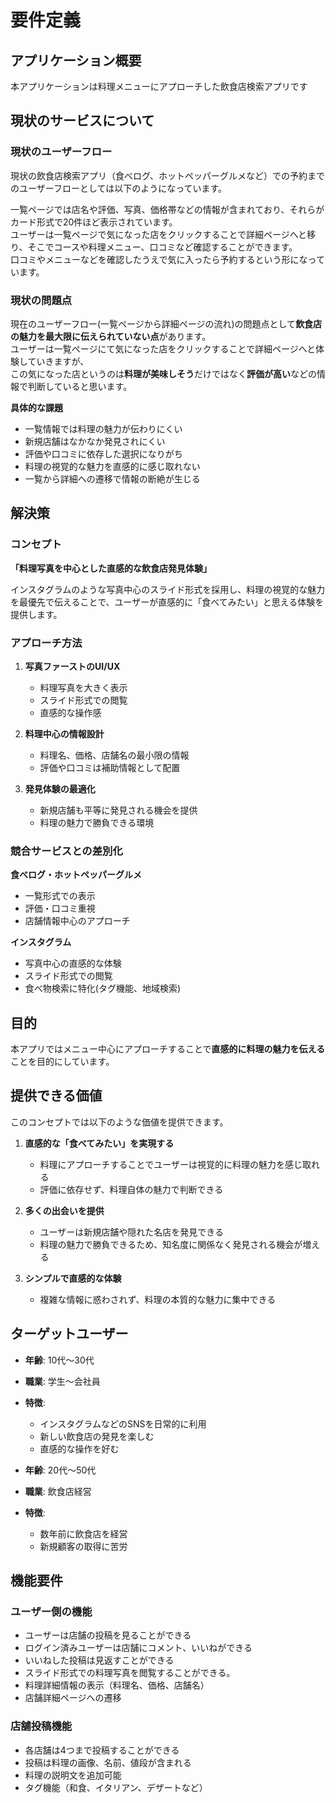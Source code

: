 # 要件定義
## アプリケーション概要
本アプリケーションは料理メニューにアプローチした飲食店検索アプリです<br>

## 現状のサービスについて
### 現状のユーザーフロー
現状の飲食店検索アプリ（食べログ、ホットペッパーグルメなど）での予約までのユーザーフローとしては以下のようになっています。<br>

一覧ページでは店名や評価、写真、価格帯などの情報が含まれており、それらがカード形式で20件ほど表示されています。<br>
ユーザーは一覧ページで気になった店をクリックすることで詳細ページへと移り、そこでコースや料理メニュー、口コミなど確認することができます。<br>
口コミやメニューなどを確認したうえで気に入ったら予約するという形になっています。<br>

### 現状の問題点
現在のユーザーフロー(一覧ページから詳細ページの流れ)の問題点として**飲食店の魅力を最大限に伝えられていない点**があります。<br>
ユーザーは一覧ページにて気になった店をクリックすることで詳細ページへと体験していきますが、<br>
この気になった店というのは**料理が美味しそう**だけではなく**評価が高い**などの情報で判断していると思います。<br>

**具体的な課題**
- 一覧情報では料理の魅力が伝わりにくい
- 新規店舗はなかなか発見されにくい
- 評価や口コミに依存した選択になりがち
- 料理の視覚的な魅力を直感的に感じ取れない
- 一覧から詳細への遷移で情報の断絶が生じる

## 解決策
### コンセプト
**「料理写真を中心とした直感的な飲食店発見体験」**

インスタグラムのような写真中心のスライド形式を採用し、料理の視覚的な魅力を最優先で伝えることで、ユーザーが直感的に「食べてみたい」と思える体験を提供します。

### アプローチ方法
1. **写真ファーストのUI/UX**
   - 料理写真を大きく表示
   - スライド形式での閲覧
   - 直感的な操作感

2. **料理中心の情報設計**
   - 料理名、価格、店舗名の最小限の情報
   - 評価や口コミは補助情報として配置

3. **発見体験の最適化**
   - 新規店舗も平等に発見される機会を提供
   - 料理の魅力で勝負できる環境
  
### 競合サービスとの差別化
**食べログ・ホットペッパーグルメ**
- 一覧形式での表示
- 評価・口コミ重視
- 店舗情報中心のアプローチ

**インスタグラム**
- 写真中心の直感的な体験
- スライド形式での閲覧
- 食べ物検索に特化(タグ機能、地域検索)

## 目的
本アプリではメニュー中心にアプローチすることで**直感的に料理の魅力を伝える**ことを目的にしています。<br>

## 提供できる価値
このコンセプトでは以下のような価値を提供できます。

1. **直感的な「食べてみたい」を実現する**
   - 料理にアプローチすることでユーザーは視覚的に料理の魅力を感じ取れる
   - 評価に依存せず、料理自体の魅力で判断できる

2. **多くの出会いを提供**
   - ユーザーは新規店舗や隠れた名店を発見できる
   - 料理の魅力で勝負できるため、知名度に関係なく発見される機会が増える

3. **シンプルで直感的な体験**
   - 複雑な情報に惑わされず、料理の本質的な魅力に集中できる

## ターゲットユーザー
- **年齢**: 10代〜30代
- **職業**: 学生〜会社員
- **特徴**: 
  - インスタグラムなどのSNSを日常的に利用
  - 新しい飲食店の発見を楽しむ
  - 直感的な操作を好む

- **年齢**: 20代〜50代
- **職業**: 飲食店経営
- **特徴**:
  - 数年前に飲食店を経営
  - 新規顧客の取得に苦労

## 機能要件
### ユーザー側の機能
- ユーザーは店舗の投稿を見ることができる
- ログイン済みユーザーは店舗にコメント、いいねができる
- いいねした投稿は見返すことができる
- スライド形式での料理写真を閲覧することができる。
- 料理詳細情報の表示（料理名、価格、店舗名）
- 店舗詳細ページへの遷移

### 店舗投稿機能
- 各店舗は4つまで投稿することができる
- 投稿は料理の画像、名前、値段が含まれる
- 料理の説明文を追加可能
- タグ機能（和食、イタリアン、デザートなど）

